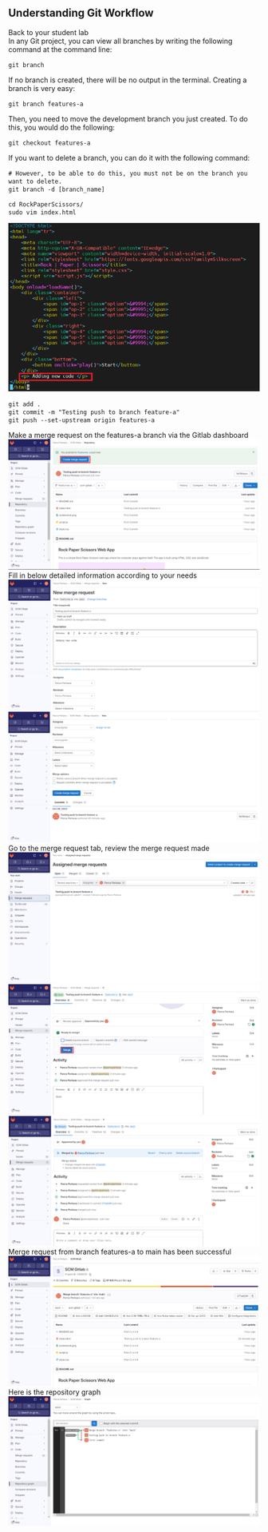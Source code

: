 ## Understanding Git Workflow

Back to your student lab <br>
In any Git project, you can view all branches by writing the following command at the command line:
```
git branch
```

If no branch is created, there will be no output in the terminal. Creating a branch is very easy:
```
git branch features-a
```
Then, you need to move the development branch you just created. To do this, you would do the following:
```
git checkout features-a
```

If you want to delete a branch, you can do it with the following command:
```
# However, to be able to do this, you must not be on the branch you want to delete.
git branch -d [branch_name]
```

```
cd RockPaperScissors/
sudo vim index.html
```

![Alt text](/Chapter-2-Gitlab/img/9-adding-code.png)

```
git add .
git commit -m "Testing push to branch feature-a"
git push --set-upstream origin features-a
```
Make a merge request on the features-a branch via the Gitlab dashboard
![Alt text](/Chapter-2-Gitlab/img/10-create-merge-request.png)
Fill in below detailed information according to your needs
![Alt text](/Chapter-2-Gitlab/img/11-create-merge-request.png)
![Alt text](/Chapter-2-Gitlab/img/12-create-merge-request.png)
Go to the merge request tab, review the merge request made
![Alt text](/Chapter-2-Gitlab/img/13-merge-request.png)
![Alt text](/Chapter-2-Gitlab/img/14-merge-request.png)
![Alt text](/Chapter-2-Gitlab/img/15-merge-request.png)
Merge request from branch features-a to main has been successful
![Alt text](/Chapter-2-Gitlab/img/16-success-merge-request.png)
Here is the repository graph
![Alt text](/Chapter-2-Gitlab/img/17-repository-graph.png)